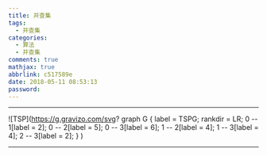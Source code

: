 ```yaml
---
title: 并查集
tags:
  - 并查集
categories:
  - 算法
  - 并查集
comments: true
mathjax: true
abbrlink: c517589e
date: 2018-05-11 08:53:13
password:
---
```


---

![TSP](https://g.gravizo.com/svg?
    graph G {
        label = TSPG;
        rankdir = LR;
       0 -- 1[label = 2];
       0 -- 2[label = 5];
       0 -- 3[label = 6];
       1 -- 2[label = 4];
       1 -- 3[label = 4];
       2 -- 3[label = 2];
     }
 )

<p style="text-indent:2em"></p>

<p style="text-indent:2em"></p>

<p style="text-align:center"></p>

<div style="margin:0 auto; width:150px;">
        <div></div>
</div>


---

